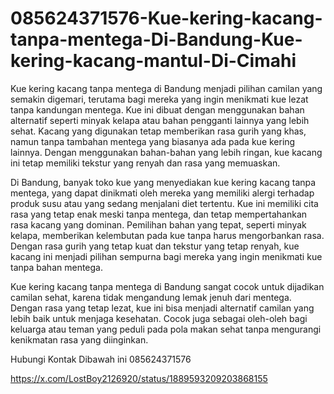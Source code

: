 # 085624371576-Kue-kering-kacang-tanpa-mentega-Di-Bandung-Kue-kering-kacang-mantul-Di-Cimahi

Kue kering kacang tanpa mentega di Bandung menjadi pilihan camilan yang semakin digemari, terutama bagi mereka yang ingin menikmati kue lezat tanpa kandungan mentega. Kue ini dibuat dengan menggunakan bahan alternatif seperti minyak kelapa atau bahan pengganti lainnya yang lebih sehat. Kacang yang digunakan tetap memberikan rasa gurih yang khas, namun tanpa tambahan mentega yang biasanya ada pada kue kering lainnya. Dengan menggunakan bahan-bahan yang lebih ringan, kue kacang ini tetap memiliki tekstur yang renyah dan rasa yang memuaskan.

Di Bandung, banyak toko kue yang menyediakan kue kering kacang tanpa mentega, yang dapat dinikmati oleh mereka yang memiliki alergi terhadap produk susu atau yang sedang menjalani diet tertentu. Kue ini memiliki cita rasa yang tetap enak meski tanpa mentega, dan tetap mempertahankan rasa kacang yang dominan. Pemilihan bahan yang tepat, seperti minyak kelapa, memberikan kelembutan pada kue tanpa harus mengorbankan rasa. Dengan rasa gurih yang tetap kuat dan tekstur yang tetap renyah, kue kacang ini menjadi pilihan sempurna bagi mereka yang ingin menikmati kue tanpa bahan mentega.

Kue kering kacang tanpa mentega di Bandung sangat cocok untuk dijadikan camilan sehat, karena tidak mengandung lemak jenuh dari mentega. Dengan rasa yang tetap lezat, kue ini bisa menjadi alternatif camilan yang lebih baik untuk menjaga kesehatan. Cocok juga sebagai oleh-oleh bagi keluarga atau teman yang peduli pada pola makan sehat tanpa mengurangi kenikmatan rasa yang diinginkan.

Hubungi Kontak Dibawah ini
085624371576

https://x.com/LostBoy2126920/status/1889593209203868155
